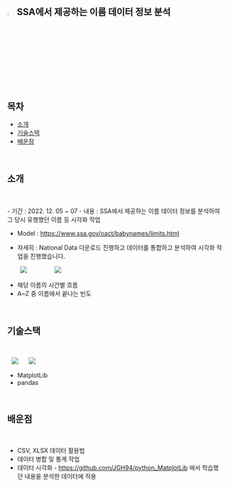 
<br>

## <img width="3.5%" src="https://user-images.githubusercontent.com/31702431/144234797-cb18a5e6-66fc-40ec-84e9-b4e3dc3d89c1.png"> SSA에서 제공하는 이름 데이터 정보 분석
<br>

## 목차

* [소개](#소개) 
* [기술스택](#기술스택)
* [배운점](#배운점)
<br>


## 소개

<br>
<br>
- 기간 : 2022. 12. 05 ~ 07
- 내용 : SSA에서 제공하는 이름 데이터 정보를 분석하여 그 당시 유행했던 이름 등 시각화 작업 

- Model : https://www.ssa.gov/oact/babynames/limits.html 

- 자세히 : National Data 다운로드 진행하고 데이터를 통합하고 분석하여 시각화 작업을 진행했습니다.

  

 <img
                src="https://user-images.githubusercontent.com/41178868/208568890-09b362fe-9330-45b5-9cfc-ed4909ae552a.png"
                style="height : auto; margin-left : 30px; margin-right : 30px;"/> 
 <img
                src="https://user-images.githubusercontent.com/41178868/208568942-80f1c137-3686-45f6-a423-20df59ba7660.png"
                style="height : auto; margin-left : 30px; margin-right : 30px;"/> 
                
- 해당 이름의 시간별 흐름
- A~Z 중 이름에서 끝나는 빈도
 

<br>

 


## 기술스택

<br>

 <img
                src="https://img.shields.io/badge/-Python-3776AB?style=plastic&logo=Python&logoColor=white&link=https://we-co.tistory.com/"
                style="height : auto; margin-left : 10px; margin-right : 10px;"/>
 <img
                src="https://img.shields.io/badge/-NumPy-013243?style=plastic&logo=NumPy&logoColor=white&link=https://we-co.tistory.com/"
                style="height : auto; margin-left : 10px; margin-right : 10px;"/> 

- MatplotLib
- pandas            
                 
<br>


## 배운점

<br>

* CSV, XLSX 데이터 활용법 
* 데이터 병합 및 통계 작업
* 데이터 시각화 -  https://github.com/JGH94/python_MatplotLib 에서 학습했던 내용을 분석한 데이터에 적용

